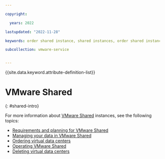```yaml
---

copyright:

  years: 2022

lastupdated: "2022-11-28"

keywords: order shared instance, shared instances, order shared instance, shared order

subcollection: vmware-service


---
```


{{site.data.keyword.attribute-definition-list}}

# VMware Shared
{: #shared-intro}

For more information about [VMware Shared](/docs/vmwaresolutions?topic=vmwaresolutions-shared_overview) instances, see the following topics:

* [Requirements and planning for VMware Shared](/docs/vmwaresolutions?topic=vmwaresolutions-shared_planning)
* [Managing your data in VMware Shared](/docs/vmwaresolutions?topic=vmwaresolutions-shared_data)
* [Ordering virtual data centers](/docs/vmwaresolutions?topic=vmwaresolutions-shared_ordering)
* [Operating VMware Shared](https://test.cloud.ibm.com/docs/vmwaresolutions?topic=vmwaresolutions-shared_vcd-ops-guide)
* [Deleting virtual data centers](/docs/vmwaresolutions?topic=vmwaresolutions-shared_deletinginstance)

